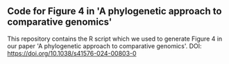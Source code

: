 ## Code for Figure 4 in 'A phylogenetic approach to comparative genomics'

This repository contains the R script which we used to generate Figure 4 in our paper 'A phylogenetic approach to comparative genomics'. 
DOI: https://doi.org/10.1038/s41576-024-00803-0




